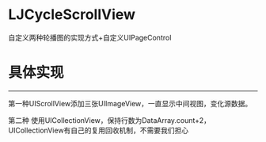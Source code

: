 # LJCycleScrollView
自定义两种轮播图的实现方式+自定义UIPageControl
# 具体实现
-------------------------------------------------------------
第一种UIScrollView添加三张UIImageView，一直显示中间视图，变化源数据。

第二种 使用UICollectionView，保持行数为DataArray.count+2，UICollectionView有自己的复用回收机制，不需要我们担心
